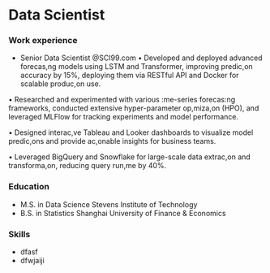 # Data Scientist

### Work experience 
-  Senior Data Scientist @SCI99.com
• Developed and deployed advanced forecas,ng models using LSTM and Transformer, improving predic,on accuracy by 15%, deploying them via RESTful API and Docker for scalable produc,on use.

• Researched and experimented with various :me-series forecas:ng frameworks, conducted extensive hyper-parameter op,miza,on (HPO), and leveraged MLFlow for tracking experiments and model performance.

• Designed interac,ve Tableau and Looker dashboards to visualize model predic,ons and provide ac,onable insights for business teams.

• Leveraged BigQuery and Snowflake for large-scale data extrac,on and transforma,on, reducing query run,me by 40%.

### Education 
- M.S. in Data Science   Stevens Institute of Technology
- B.S. in Statistics  Shanghai University of Finance & Economics

### Skills 
- dfasf
- dfwjaiji
